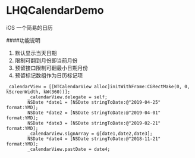 # LHQCalendarDemo
iOS 一个简易的日历

####功能说明
1. 默认显示当天日期
2. 限制可翻到月份即当前月份
3. 预留接口限制可翻最小日期月份
4. 预留标记数组作为日历标记项

```
_calendarView = [[WTCalendarView alloc]initWithFrame:CGRectMake(0, 0, kScreenWidth, kW(360))];
        _calendarView.delegate = self;
        NSDate *date1 = [NSDate stringToDate:@"2019-04-25" format:YMD];
        NSDate *date2 = [NSDate stringToDate:@"2019-04-01" format:YMD];
        NSDate *date3 = [NSDate stringToDate:@"2019-02-21" format:YMD];
        _calendarView.signArray = @[date1,date2,date3];
        NSDate *date4 = [NSDate stringToDate:@"2018-11-21" format:YMD];
        _calendarView.pastDate = date4;
```
